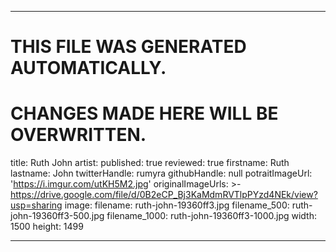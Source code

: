 ----

# THIS FILE WAS GENERATED AUTOMATICALLY.
# CHANGES MADE HERE WILL BE OVERWRITTEN.

title: Ruth John
artist:
  published: true
  reviewed: true
  firstname: Ruth
  lastname: John
  twitterHandle: rumyra
  githubHandle: null
  potraitImageUrl: 'https://i.imgur.com/utKH5M2.jpg'
  originalImageUrls: >-
    https://drive.google.com/file/d/0B2eCP_Bj3KaMdmRVTlpPYzd4NEk/view?usp=sharing
  image:
    filename: ruth-john-19360ff3.jpg
    filename_500: ruth-john-19360ff3-500.jpg
    filename_1000: ruth-john-19360ff3-1000.jpg
    width: 1500
    height: 1499

----

